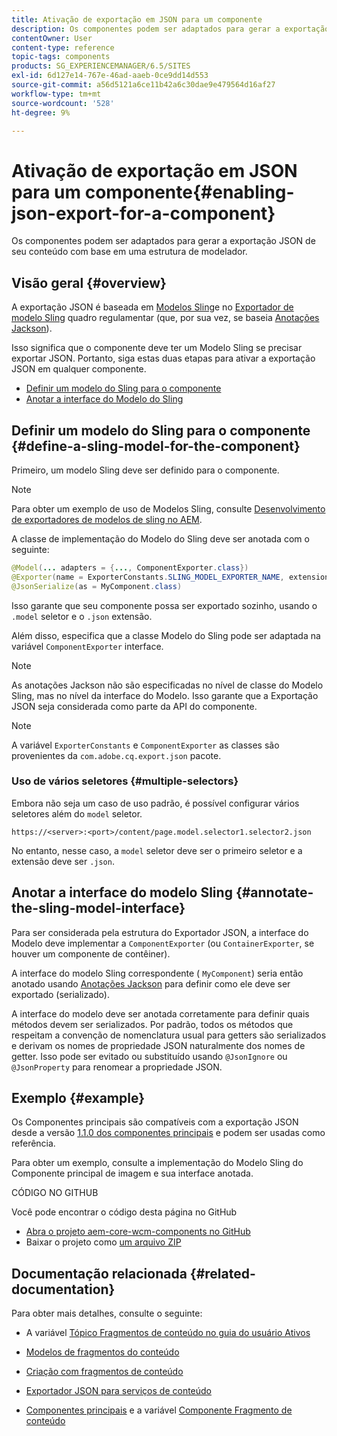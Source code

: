 ```yaml
---
title: Ativação de exportação em JSON para um componente
description: Os componentes podem ser adaptados para gerar a exportação JSON de seu conteúdo com base em uma estrutura de modelador.
contentOwner: User
content-type: reference
topic-tags: components
products: SG_EXPERIENCEMANAGER/6.5/SITES
exl-id: 6d127e14-767e-46ad-aaeb-0ce9dd14d553
source-git-commit: a56d5121a6ce11b42a6c30dae9e479564d16af27
workflow-type: tm+mt
source-wordcount: '528'
ht-degree: 9%

---
```


# Ativação de exportação em JSON para um componente{#enabling-json-export-for-a-component}

Os componentes podem ser adaptados para gerar a exportação JSON de seu conteúdo com base em uma estrutura de modelador.

## Visão geral {#overview}

A exportação JSON é baseada em [Modelos Sling](https://sling.apache.org/documentation/bundles/models.html)e no [Exportador de modelo Sling](https://sling.apache.org/documentation/bundles/models.html#exporter-framework-since-130) quadro regulamentar (que, por sua vez, se baseia [Anotações Jackson](https://github.com/FasterXML/jackson-annotations/wiki/Jackson-Annotations)).

Isso significa que o componente deve ter um Modelo Sling se precisar exportar JSON. Portanto, siga estas duas etapas para ativar a exportação JSON em qualquer componente.

* [Definir um modelo do Sling para o componente](/help/sites-developing/json-exporter-components.md#define-a-sling-model-for-the-component)
* [Anotar a interface do Modelo do Sling](#annotate-the-sling-model-interface)

## Definir um modelo do Sling para o componente {#define-a-sling-model-for-the-component}

Primeiro, um modelo Sling deve ser definido para o componente.

>[!NOTE]
>
>Para obter um exemplo de uso de Modelos Sling, consulte [Desenvolvimento de exportadores de modelos de sling no AEM](https://experienceleague.adobe.com/docs/experience-manager-learn/foundation/development/develop-sling-model-exporter.html?lang=en).

A classe de implementação do Modelo do Sling deve ser anotada com o seguinte:

```java
@Model(... adapters = {..., ComponentExporter.class})
@Exporter(name = ExporterConstants.SLING_MODEL_EXPORTER_NAME, extensions = ExporterConstants.SLING_MODEL_EXTENSION)
@JsonSerialize(as = MyComponent.class)
```

Isso garante que seu componente possa ser exportado sozinho, usando o `.model` seletor e o `.json` extensão.

Além disso, especifica que a classe Modelo do Sling pode ser adaptada na variável `ComponentExporter` interface.

>[!NOTE]
>
>As anotações Jackson não são especificadas no nível de classe do Modelo Sling, mas no nível da interface do Modelo. Isso garante que a Exportação JSON seja considerada como parte da API do componente.

>[!NOTE]
>
>A variável `ExporterConstants` e `ComponentExporter` as classes são provenientes da `com.adobe.cq.export.json` pacote.

### Uso de vários seletores {#multiple-selectors}

Embora não seja um caso de uso padrão, é possível configurar vários seletores além do `model` seletor.

```
https://<server>:<port>/content/page.model.selector1.selector2.json
```

No entanto, nesse caso, a `model` seletor deve ser o primeiro seletor e a extensão deve ser `.json`.

## Anotar a interface do modelo Sling {#annotate-the-sling-model-interface}

Para ser considerada pela estrutura do Exportador JSON, a interface do Modelo deve implementar a `ComponentExporter` (ou `ContainerExporter`, se houver um componente de contêiner).

A interface do modelo Sling correspondente ( `MyComponent`) seria então anotado usando [Anotações Jackson](https://github.com/FasterXML/jackson-annotations/wiki/Jackson-Annotations) para definir como ele deve ser exportado (serializado).

A interface do modelo deve ser anotada corretamente para definir quais métodos devem ser serializados. Por padrão, todos os métodos que respeitam a convenção de nomenclatura usual para getters são serializados e derivam os nomes de propriedade JSON naturalmente dos nomes de getter. Isso pode ser evitado ou substituído usando `@JsonIgnore` ou `@JsonProperty` para renomear a propriedade JSON.

## Exemplo {#example}

Os Componentes principais são compatíveis com a exportação JSON desde a versão [1.1.0 dos componentes principais](https://experienceleague.adobe.com/docs/experience-manager-core-components/using/introduction.html?lang=pt-BR) e podem ser usadas como referência.

Para obter um exemplo, consulte a implementação do Modelo Sling do Componente principal de imagem e sua interface anotada.

CÓDIGO NO GITHUB

Você pode encontrar o código desta página no GitHub

* [Abra o projeto aem-core-wcm-components no GitHub](https://github.com/Adobe-Marketing-Cloud/aem-core-wcm-components)
* Baixar o projeto como [um arquivo ZIP](https://github.com/Adobe-Marketing-Cloud/aem-core-wcm-components/archive/master.zip)

## Documentação relacionada {#related-documentation}

Para obter mais detalhes, consulte o seguinte:

* A variável [Tópico Fragmentos de conteúdo no guia do usuário Ativos](https://helpx.adobe.com/experience-manager/6-4/assets/user-guide.html?topic=/experience-manager/6-4/assets/morehelp/content-fragments.ug.js)

* [Modelos de fragmentos do conteúdo](/help/assets/content-fragments/content-fragments-models.md)
* [Criação com fragmentos de conteúdo](/help/sites-authoring/content-fragments.md)
* [Exportador JSON para serviços de conteúdo](/help/sites-developing/json-exporter.md)
* [Componentes principais](https://experienceleague.adobe.com/docs/experience-manager-core-components/using/introduction.html?lang=pt-BR) e a variável [Componente Fragmento de conteúdo](https://helpx.adobe.com/experience-manager/core-components/using/content-fragment-component.html)
